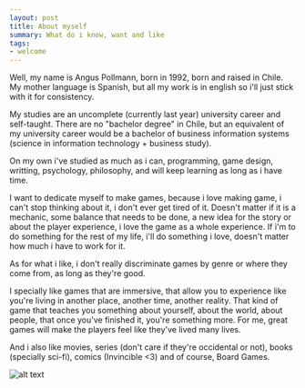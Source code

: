 ```yaml
---
layout: post
title: About myself
summary: What do i know, want and like
tags:
- welcome
---
```


Well, my name is Angus Pollmann, born in 1992, born and raised in Chile. My mother language is Spanish, but all my work is in english so i'll just stick with it for consistency. 

My studies are an uncomplete (currently last year) university career and self-taught. There are no "bachelor degree" in Chile, but an equivalent of my university career would be a bachelor of business information systems (science in information technology + business study).

On my own i've studied as much as i can, programming, game design, writting, psychology, philosophy, and will keep learning as long as i have time.

I want to dedicate myself to make games, because i love making game, i can't stop thinking about it, i don't ever get tired of it. Doesn't matter if it is a mechanic, some balance that needs to be done, a new idea for the story or about the player experience, i love the game as a whole experience. If i'm to do something for the rest of my life, i'll do something i love, doesn't matter how much i have to work for it.

As for what i like, i don't really discriminate games by genre or where they come from, as long as they're good.

I specially like games that are immersive, that allow you to experience like you're living in another place, another time, another reality. That kind of game that teaches you something about yourself, about the world, about people, that once you've finished it, you're something more. For me, great games will make the players feel like they've lived many lives.

And i also like movies, series (don't care if they're occidental or not), books (specially sci-fi), comics (Invincible <3) and of course, Board Games.

![alt text](http://i.imgur.com/padsC2v.jpg )
